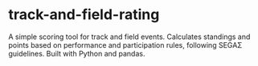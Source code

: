 # track-and-field-rating

A simple scoring tool for track and field events. Calculates standings and points based on performance and participation rules, following SEGAΣ guidelines. Built with Python and pandas.

